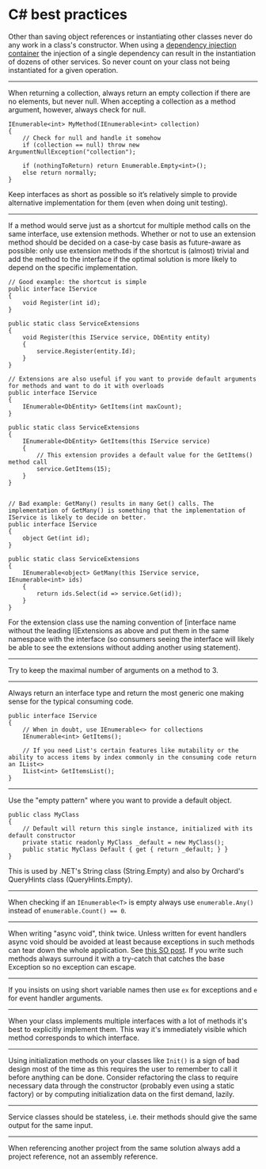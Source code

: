 # C\# best practices



Other than saving object references or instantiating other classes never do any work in a class's constructor. When using a [dependency injection container](http://en.wikipedia.org/wiki/Dependency_injection) the injection of a single dependency can result in the instantiation of dozens of other services. So never count on your class not being instantiated for a given operation.

----------

When returning a collection, always return an empty collection if there are no elements, but never null. When accepting a collection as a method argument, however, always check for null.

	IEnumerable<int> MyMethod(IEnumerable<int> collection)
	{
	    // Check for null and handle it somehow
	    if (collection == null) throw new ArgumentNullException("collection");
	
	    if (nothingToReturn) return Enumerable.Empty<int>();
	    else return normally;
	}

Keep interfaces as short as possible so it’s relatively simple to provide alternative implementation for them (even when doing unit testing).

----------

If a method would serve just as a shortcut for multiple method calls on the same interface, use extension methods. Whether or not to use an extension method should be decided on a case-by case basis as future-aware as possible: only use extension methods if the shortcut is (almost) trivial and add the method to the interface if the optimal solution is more likely to depend on the specific implementation.

	// Good example: the shortcut is simple
	public interface IService
	{
	    void Register(int id);
	}
	
	public static class ServiceExtensions
	{
	    void Register(this IService service, DbEntity entity)
	    {
	        service.Register(entity.Id);
	    }
	}

	// Extensions are also useful if you want to provide default arguments for methods and want to do it with overloads
	public interface IService
    {
        IEnumerable<DbEntity> GetItems(int maxCount);
    }

    public static class ServiceExtensions
    {
        IEnumerable<DbEntity> GetItems(this IService service)
        {
			// This extension provides a default value for the GetItems() method call
            service.GetItems(15);
        }
    }


	// Bad example: GetMany() results in many Get() calls. The implementation of GetMany() is something that the implementation of IService is likely to decide on better.
    public interface IService
    {
        object Get(int id);
    }

    public static class ServiceExtensions
    {
        IEnumerable<object> GetMany(this IService service, IEnumerable<int> ids)
        {
            return ids.Select(id => service.Get(id));
        }
    }

For the extension class use the naming convention of [interface name without the leading I]Extensions as above and put them in the same namespace with the interface (so consumers seeing the interface will likely be able to see the extensions without adding another using statement).

----------

Try to keep the maximal number of arguments on a method to 3.

----------
Always return an interface type and return the most generic one making sense for the typical consuming code.

    public interface IService
    {
        // When in doubt, use IEnumerable<> for collections
        IEnumerable<int> GetItems();

        // If you need List's certain features like mutability or the ability to access items by index commonly in the consuming code return an IList<>
        IList<int> GetItemsList();
    }

----------

Use the "empty pattern" where you want to provide a default object.

    public class MyClass
    {
        // Default will return this single instance, initialized with its default constructor
        private static readonly MyClass _default = new MyClass();
        public static MyClass Default { get { return _default; } }
    }

This is used by .NET's String class (String.Empty) and also by Orchard's QueryHints class (QueryHints.Empty).

----------

When checking if an `IEnumerable<T>` is empty always use `enumerable.Any()` instead of `enumerable.Count() == 0`.

----------

When writing "async void", think twice. Unless written for event handlers async void should be avoided at least because exceptions in such methods can tear down the whole application. See [this SO post](http://stackoverflow.com/a/12144426/220230). If you write such methods always surround it with a try-catch that catches the base Exception so no exception can escape.

----------

If you insists on using short variable names then use `ex` for exceptions and `e` for event handler arguments.

----------

When your class implements multiple interfaces with a lot of methods it's best to explicitly implement them. This way it's immediately visible which method corresponds to which interface.

----------

Using initialization methods on your classes like `Init()` is a sign of bad design most of the time as this requires the user to remember to call it before anything can be done. Consider refactoring the class to require necessary data through the constructor (probably even using a static factory) or by computing initialization data on the first demand, lazily.

----------

Service classes should be stateless, i.e. their methods should give the same output for the same input.

----------

When referencing another project from the same solution always add a project reference, not an assembly reference.